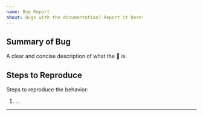 ```yaml
---
name: Bug Report 
about: Bugs with the documentation? Report it here!
---
```


<!--------------------------------------------------------------------------- ☺
|       Thanks for opening an issue!
|
|       Before smashing the submit button please review the template.
|       Also, please also ensure that this is not a duplicate issue :)
☺ ---------------------------------------------------------------------------->

<!-- markdownlint-disable MD041 -->

## Summary of Bug

A clear and concise description of what the 🐞 is.


## Steps to Reproduce

Steps to reproduce the behavior:

1. ...

----

